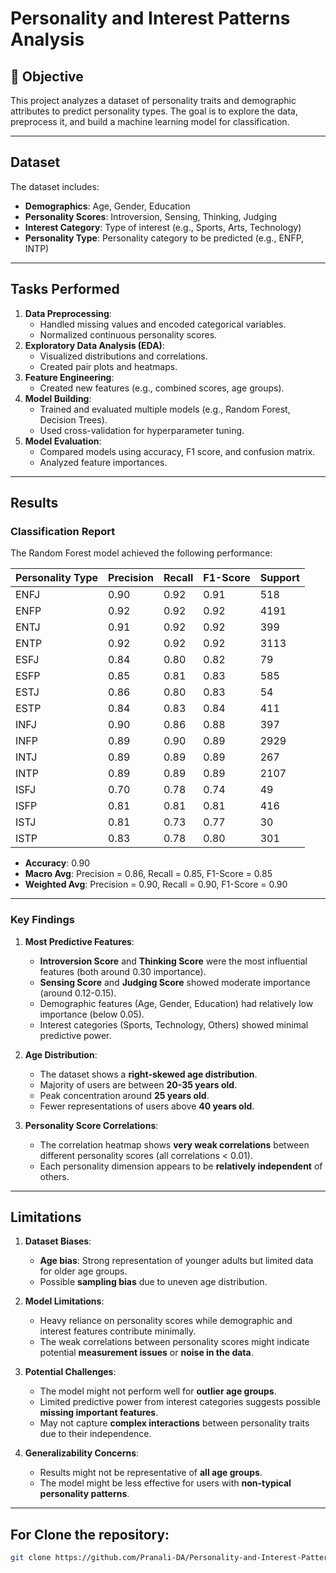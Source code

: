 # Personality and Interest Patterns Analysis

## 🎯 Objective
This project analyzes a dataset of personality traits and demographic attributes to predict personality types. The goal is to explore the data, preprocess it, and build a machine learning model for classification.

---

## Dataset
The dataset includes:
- **Demographics**: Age, Gender, Education
- **Personality Scores**: Introversion, Sensing, Thinking, Judging
- **Interest Category**: Type of interest (e.g., Sports, Arts, Technology)
- **Personality Type**: Personality category to be predicted (e.g., ENFP, INTP)

---

## Tasks Performed
1. **Data Preprocessing**:
   - Handled missing values and encoded categorical variables.
   - Normalized continuous personality scores.
2. **Exploratory Data Analysis (EDA)**:
   - Visualized distributions and correlations.
   - Created pair plots and heatmaps.
3. **Feature Engineering**:
   - Created new features (e.g., combined scores, age groups).
4. **Model Building**:
   - Trained and evaluated multiple models (e.g., Random Forest, Decision Trees).
   - Used cross-validation for hyperparameter tuning.
5. **Model Evaluation**:
   - Compared models using accuracy, F1 score, and confusion matrix.
   - Analyzed feature importances.

---

## Results

### Classification Report
The Random Forest model achieved the following performance:

| Personality Type | Precision | Recall | F1-Score | Support |
|------------------|-----------|--------|----------|---------|
| ENFJ             | 0.90      | 0.92   | 0.91     | 518     |
| ENFP             | 0.92      | 0.92   | 0.92     | 4191    |
| ENTJ             | 0.91      | 0.92   | 0.92     | 399     |
| ENTP             | 0.92      | 0.92   | 0.92     | 3113    |
| ESFJ             | 0.84      | 0.80   | 0.82     | 79      |
| ESFP             | 0.85      | 0.81   | 0.83     | 585     |
| ESTJ             | 0.86      | 0.80   | 0.83     | 54      |
| ESTP             | 0.84      | 0.83   | 0.84     | 411     |
| INFJ             | 0.90      | 0.86   | 0.88     | 397     |
| INFP             | 0.89      | 0.90   | 0.89     | 2929    |
| INTJ             | 0.89      | 0.89   | 0.89     | 267     |
| INTP             | 0.89      | 0.89   | 0.89     | 2107    |
| ISFJ             | 0.70      | 0.78   | 0.74     | 49      |
| ISFP             | 0.81      | 0.81   | 0.81     | 416     |
| ISTJ             | 0.81      | 0.73   | 0.77     | 30      |
| ISTP             | 0.83      | 0.78   | 0.80     | 301     |

- **Accuracy**: 0.90
- **Macro Avg**: Precision = 0.86, Recall = 0.85, F1-Score = 0.85
- **Weighted Avg**: Precision = 0.90, Recall = 0.90, F1-Score = 0.90

---

### Key Findings
1. **Most Predictive Features**:
   - **Introversion Score** and **Thinking Score** were the most influential features (both around 0.30 importance).
   - **Sensing Score** and **Judging Score** showed moderate importance (around 0.12-0.15).
   - Demographic features (Age, Gender, Education) had relatively low importance (below 0.05).
   - Interest categories (Sports, Technology, Others) showed minimal predictive power.

2. **Age Distribution**:
   - The dataset shows a **right-skewed age distribution**.
   - Majority of users are between **20-35 years old**.
   - Peak concentration around **25 years old**.
   - Fewer representations of users above **40 years old**.

3. **Personality Score Correlations**:
   - The correlation heatmap shows **very weak correlations** between different personality scores (all correlations < 0.01).
   - Each personality dimension appears to be **relatively independent** of others.

---

## Limitations
1. **Dataset Biases**:
   - **Age bias**: Strong representation of younger adults but limited data for older age groups.
   - Possible **sampling bias** due to uneven age distribution.

2. **Model Limitations**:
   - Heavy reliance on personality scores while demographic and interest features contribute minimally.
   - The weak correlations between personality scores might indicate potential **measurement issues** or **noise in the data**.

3. **Potential Challenges**:
   - The model might not perform well for **outlier age groups**.
   - Limited predictive power from interest categories suggests possible **missing important features**.
   - May not capture **complex interactions** between personality traits due to their independence.

4. **Generalizability Concerns**:
   - Results might not be representative of **all age groups**.
   - The model might be less effective for users with **non-typical personality patterns**.

---

## For Clone the repository:
   ```bash
   git clone https://github.com/Pranali-DA/Personality-and-Interest-Patterns-Analysis.git
